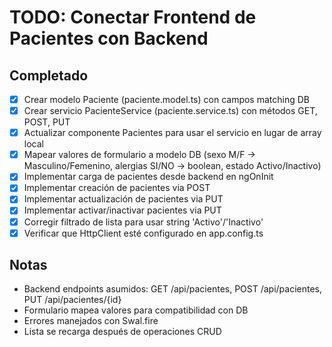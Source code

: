 # TODO: Conectar Frontend de Pacientes con Backend

## Completado
- [x] Crear modelo Paciente (paciente.model.ts) con campos matching DB
- [x] Crear servicio PacienteService (paciente.service.ts) con métodos GET, POST, PUT
- [x] Actualizar componente Pacientes para usar el servicio en lugar de array local
- [x] Mapear valores de formulario a modelo DB (sexo M/F -> Masculino/Femenino, alergias SI/NO -> boolean, estado Activo/Inactivo)
- [x] Implementar carga de pacientes desde backend en ngOnInit
- [x] Implementar creación de pacientes via POST
- [x] Implementar actualización de pacientes via PUT
- [x] Implementar activar/inactivar pacientes via PUT
- [x] Corregir filtrado de lista para usar string 'Activo'/'Inactivo'
- [x] Verificar que HttpClient esté configurado en app.config.ts

## Notas
- Backend endpoints asumidos: GET /api/pacientes, POST /api/pacientes, PUT /api/pacientes/{id}
- Formulario mapea valores para compatibilidad con DB
- Errores manejados con Swal.fire
- Lista se recarga después de operaciones CRUD

